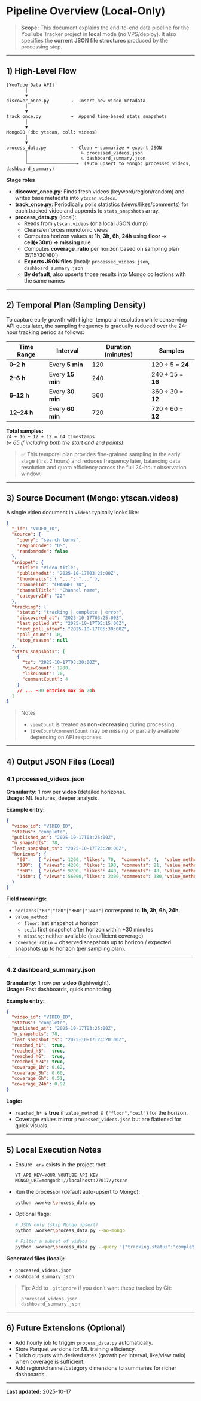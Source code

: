 # Pipeline Overview (Local-Only)

> **Scope:** This document explains the end-to-end data pipeline for the YouTube Tracker project in **local** mode (no VPS/deploy). It also specifies the **current JSON file structures** produced by the processing step.

---

## 1) High-Level Flow

```
[YouTube Data API]
       │
       ▼
discover_once.py        →  Insert new video metadata
       │
       ▼
track_once.py           →  Append time-based stats snapshots
       │
       ▼
MongoDB (db: ytscan, coll: videos)
       │
       ▼
process_data.py         →  Clean + summarize + export JSON
       │                    ↳ processed_videos.json
       │                    ↳ dashboard_summary.json
       └──────────────────→  (auto upsert to Mongo: processed_videos, dashboard_summary)
```

**Stage roles**
- **discover_once.py**: Finds fresh videos (keyword/region/random) and writes base metadata into `ytscan.videos`.
- **track_once.py**: Periodically polls statistics (views/likes/comments) for each tracked video and appends to `stats_snapshots` array.
- **process_data.py** (local):
  - Reads from `ytscan.videos` (or a local JSON dump)
  - Cleans/enforces monotonic views
  - Computes horizon values at **1h, 3h, 6h, 24h** using **floor → ceil(+30m) → missing** rule
  - Computes **coverage_ratio** per horizon based on sampling plan (5’/15’/30’/60’)
  - **Exports JSON files** (local): `processed_videos.json`, `dashboard_summary.json`
  - **By default**, also upserts those results into Mongo collections with the same names

---

## 2) Temporal Plan (Sampling Density)

To capture early growth with higher temporal resolution while conserving API quota later, the sampling frequency is gradually reduced over the 24-hour tracking period as follows:

| Time Range | Interval | Duration (minutes) | Samples |
|-------------|-----------|--------------------|----------|
| **0–2 h**   | Every **5 min**  | 120 | 120 ÷ 5 = **24** |
| **2–6 h**   | Every **15 min** | 240 | 240 ÷ 15 = **16** |
| **6–12 h**  | Every **30 min** | 360 | 360 ÷ 30 = **12** |
| **12–24 h** | Every **60 min** | 720 | 720 ÷ 60 = **12** |

**Total samples:**  
`24 + 16 + 12 + 12 = 64 timestamps`  
*(≈ 65 if including both the start and end points)*

> ✅ This temporal plan provides fine-grained sampling in the early stage (first 2 hours) and reduces frequency later, balancing data resolution and quota efficiency across the full 24-hour observation window.

---

## 3) Source Document (Mongo: ytscan.videos)

A single video document in `videos` typically looks like:

```json
{
  "_id": "VIDEO_ID",
  "source": {
    "query": "search terms",
    "regionCode": "US",
    "randomMode": false
  },
  "snippet": {
    "title": "Video title",
    "publishedAt": "2025-10-17T03:25:00Z",
    "thumbnails": { "...": "..." },
    "channelId": "CHANNEL_ID",
    "channelTitle": "Channel name",
    "categoryId": "22"
  },
  "tracking": {
    "status": "tracking | complete | error",
    "discovered_at": "2025-10-17T03:25:00Z",
    "last_polled_at": "2025-10-17T05:15:00Z",
    "next_poll_after": "2025-10-17T05:30:00Z",
    "poll_count": 10,
    "stop_reason": null
  },
  "stats_snapshots": [
    {
      "ts": "2025-10-17T03:30:00Z",
      "viewCount": 1200,
      "likeCount": 70,
      "commentCount": 4
    }
    // ... ~80 entries max in 24h
  ]
}
```

> Notes
> - `viewCount` is treated as **non-decreasing** during processing.
> - `likeCount`/`commentCount` may be missing or partially available depending on API responses.

---

## 4) Output JSON Files (Local)

### 4.1 processed_videos.json
**Granularity:** 1 row per **video** (detailed horizons).  
**Usage:** ML features, deeper analysis.

**Example entry:**
```json
{
  "video_id": "VIDEO_ID",
  "status": "complete",
  "published_at": "2025-10-17T03:25:00Z",
  "n_snapshots": 78,
  "last_snapshot_ts": "2025-10-17T23:20:00Z",
  "horizons": {
    "60":   { "views": 1200, "likes": 70,  "comments": 4,  "value_method": "floor", "coverage_ratio": 0.62, "n_expected": 12, "n_available": 8 },
    "180":  { "views": 4200, "likes": 190, "comments": 21, "value_method": "floor", "coverage_ratio": 0.60, "n_expected": 28, "n_available": 17 },
    "360":  { "views": 9200, "likes": 440, "comments": 48, "value_method": "ceil",  "coverage_ratio": 0.51, "n_expected": 44, "n_available": 22 },
    "1440": { "views": 56000,"likes": 2300,"comments": 380,"value_method": "floor", "coverage_ratio": 0.92, "n_expected": 80, "n_available": 74 }
  }
}
```

**Field meanings:**
- `horizons["60"|"180"|"360"|"1440"]` correspond to **1h, 3h, 6h, 24h**.
- `value_method`:
  - `floor`: last snapshot ≤ horizon
  - `ceil`: first snapshot after horizon within +30 minutes
  - `missing`: neither available (insufficient coverage)
- `coverage_ratio` = observed snapshots up to horizon / expected snapshots up to horizon (per sampling plan).

---

### 4.2 dashboard_summary.json
**Granularity:** 1 row per **video** (lightweight).  
**Usage:** Fast dashboards, quick monitoring.

**Example entry:**
```json
{
  "video_id": "VIDEO_ID",
  "status": "complete",
  "published_at": "2025-10-17T03:25:00Z",
  "n_snapshots": 78,
  "last_snapshot_ts": "2025-10-17T23:20:00Z",
  "reached_h1":  true,
  "reached_h3":  true,
  "reached_h6":  true,
  "reached_h24": true,
  "coverage_1h": 0.62,
  "coverage_3h": 0.60,
  "coverage_6h": 0.51,
  "coverage_24h": 0.92
}
```

**Logic:**
- `reached_h*` is **true** if `value_method ∈ {"floor","ceil"}` for the horizon.
- Coverage values mirror `processed_videos.json` but are flattened for quick visuals.

---

## 5) Local Execution Notes

- Ensure `.env` exists in the project root:
  ```env
  YT_API_KEY=YOUR_YOUTUBE_API_KEY
  MONGO_URI=mongodb://localhost:27017/ytscan
  ```
- Run the processor (default auto-upsert to Mongo):
  ```bash
  python .worker\process_data.py
  ```
- Optional flags:
  ```bash
  # JSON only (skip Mongo upsert)
  python .worker\process_data.py --no-mongo

  # Filter a subset of videos
  python .worker\process_data.py --query '{"tracking.status":"complete"}'
  ```

**Generated files (local):**
- `processed_videos.json`
- `dashboard_summary.json`

> Tip: Add to `.gitignore` if you don’t want these tracked by Git:
> ```
> processed_videos.json
> dashboard_summary.json
> ```

---

## 6) Future Extensions (Optional)
- Add hourly job to trigger `process_data.py` automatically.
- Store Parquet versions for ML training efficiency.
- Enrich outputs with derived rates (growth per interval, like/view ratio) when coverage is sufficient.
- Add region/channel/category dimensions to summaries for richer dashboards.

---

**Last updated:** 2025-10-17
